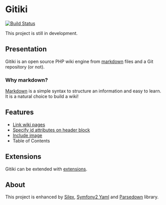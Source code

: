 # Gitiki

[![Build
Status](https://travis-ci.org/gitiki/Gitiki.svg?branch=master)](https://travis-ci.org/gitiki/Gitiki)

This project is still in development.

## Presentation

Gitiki is an open source PHP wiki engine from [markdown](http://gitiki.org/#markdown) files and a Git repository (or not).

### Why markdown?

[Markdown](http://daringfireball.net/projects/markdown/syntax) is a simple syntax to structure an information and easy to learn.
It is a natural choice to build a wiki!

## Features

* [Link wiki pages](http://gitiki.org/feature/#link)
* [Specify id attributes on header block](http://gitiki.org/feature/#header-id)
* [Include image](http://gitiki.org/feature/image.html)
* Table of Contents

## Extensions

Gitiki can be extended with [extensions](http://gitiki.org/extension/).

## About

This project is enhanced by [Silex](http://silex.sensiolabs.org), [Symfony2 Yaml](http://symfony.com/doc/current/components/yaml/index.html) and [Parsedown](http://parsedown.org) library.

